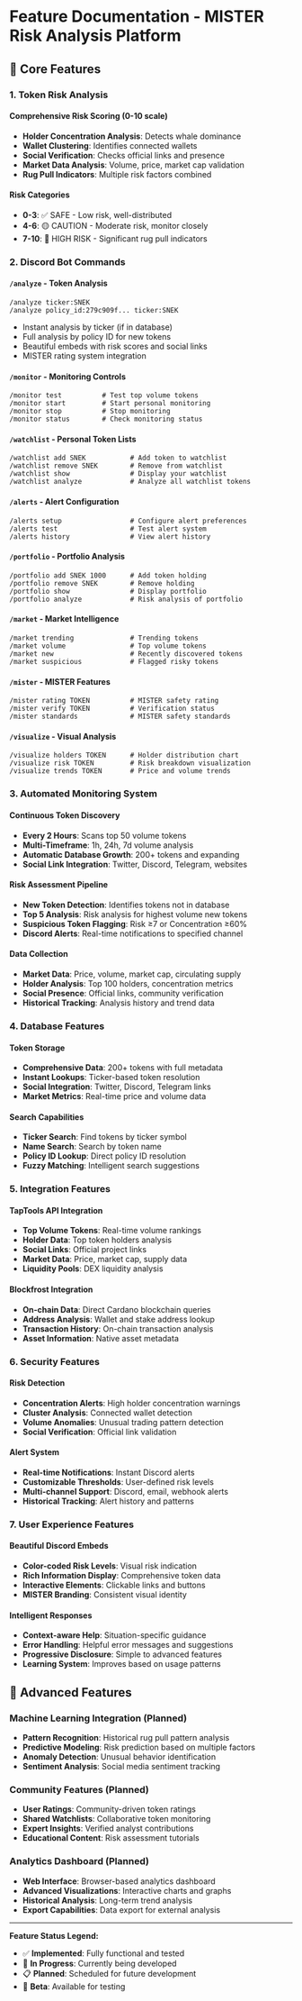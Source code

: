 # Feature Documentation - MISTER Risk Analysis Platform

## 🎯 Core Features

### 1. Token Risk Analysis

#### Comprehensive Risk Scoring (0-10 scale)
- **Holder Concentration Analysis**: Detects whale dominance
- **Wallet Clustering**: Identifies connected wallets
- **Social Verification**: Checks official links and presence
- **Market Data Analysis**: Volume, price, market cap validation
- **Rug Pull Indicators**: Multiple risk factors combined

#### Risk Categories
- **0-3**: ✅ SAFE - Low risk, well-distributed
- **4-6**: 🟡 CAUTION - Moderate risk, monitor closely  
- **7-10**: 🚨 HIGH RISK - Significant rug pull indicators

### 2. Discord Bot Commands

#### `/analyze` - Token Analysis
```
/analyze ticker:SNEK
/analyze policy_id:279c909f... ticker:SNEK
```
- Instant analysis by ticker (if in database)
- Full analysis by policy ID for new tokens
- Beautiful embeds with risk scores and social links
- MISTER rating system integration

#### `/monitor` - Monitoring Controls
```
/monitor test          # Test top volume tokens
/monitor start         # Start personal monitoring
/monitor stop          # Stop monitoring
/monitor status        # Check monitoring status
```

#### `/watchlist` - Personal Token Lists
```
/watchlist add SNEK           # Add token to watchlist
/watchlist remove SNEK        # Remove from watchlist
/watchlist show               # Display your watchlist
/watchlist analyze            # Analyze all watchlist tokens
```

#### `/alerts` - Alert Configuration
```
/alerts setup                 # Configure alert preferences
/alerts test                  # Test alert system
/alerts history               # View alert history
```

#### `/portfolio` - Portfolio Analysis
```
/portfolio add SNEK 1000      # Add token holding
/portfolio remove SNEK        # Remove holding
/portfolio show               # Display portfolio
/portfolio analyze            # Risk analysis of portfolio
```

#### `/market` - Market Intelligence
```
/market trending              # Trending tokens
/market volume                # Top volume tokens
/market new                   # Recently discovered tokens
/market suspicious            # Flagged risky tokens
```

#### `/mister` - MISTER Features
```
/mister rating TOKEN          # MISTER safety rating
/mister verify TOKEN          # Verification status
/mister standards             # MISTER safety standards
```

#### `/visualize` - Visual Analysis
```
/visualize holders TOKEN      # Holder distribution chart
/visualize risk TOKEN         # Risk breakdown visualization
/visualize trends TOKEN       # Price and volume trends
```

### 3. Automated Monitoring System

#### Continuous Token Discovery
- **Every 2 Hours**: Scans top 50 volume tokens
- **Multi-Timeframe**: 1h, 24h, 7d volume analysis
- **Automatic Database Growth**: 200+ tokens and expanding
- **Social Link Integration**: Twitter, Discord, Telegram, websites

#### Risk Assessment Pipeline
- **New Token Detection**: Identifies tokens not in database
- **Top 5 Analysis**: Risk analysis for highest volume new tokens
- **Suspicious Token Flagging**: Risk ≥7 or Concentration ≥60%
- **Discord Alerts**: Real-time notifications to specified channel

#### Data Collection
- **Market Data**: Price, volume, market cap, circulating supply
- **Holder Analysis**: Top 100 holders, concentration metrics
- **Social Presence**: Official links, community verification
- **Historical Tracking**: Analysis history and trend data

### 4. Database Features

#### Token Storage
- **Comprehensive Data**: 200+ tokens with full metadata
- **Instant Lookups**: Ticker-based token resolution
- **Social Integration**: Twitter, Discord, Telegram links
- **Market Metrics**: Real-time price and volume data

#### Search Capabilities
- **Ticker Search**: Find tokens by ticker symbol
- **Name Search**: Search by token name
- **Policy ID Lookup**: Direct policy ID resolution
- **Fuzzy Matching**: Intelligent search suggestions

### 5. Integration Features

#### TapTools API Integration
- **Top Volume Tokens**: Real-time volume rankings
- **Holder Data**: Top token holders analysis
- **Social Links**: Official project links
- **Market Data**: Price, market cap, supply data
- **Liquidity Pools**: DEX liquidity analysis

#### Blockfrost Integration
- **On-chain Data**: Direct Cardano blockchain queries
- **Address Analysis**: Wallet and stake address lookup
- **Transaction History**: On-chain transaction analysis
- **Asset Information**: Native asset metadata

### 6. Security Features

#### Risk Detection
- **Concentration Alerts**: High holder concentration warnings
- **Cluster Analysis**: Connected wallet detection
- **Volume Anomalies**: Unusual trading pattern detection
- **Social Verification**: Official link validation

#### Alert System
- **Real-time Notifications**: Instant Discord alerts
- **Customizable Thresholds**: User-defined risk levels
- **Multi-channel Support**: Discord, email, webhook alerts
- **Historical Tracking**: Alert history and patterns

### 7. User Experience Features

#### Beautiful Discord Embeds
- **Color-coded Risk Levels**: Visual risk indication
- **Rich Information Display**: Comprehensive token data
- **Interactive Elements**: Clickable links and buttons
- **MISTER Branding**: Consistent visual identity

#### Intelligent Responses
- **Context-aware Help**: Situation-specific guidance
- **Error Handling**: Helpful error messages and suggestions
- **Progressive Disclosure**: Simple to advanced features
- **Learning System**: Improves based on usage patterns

## 🚀 Advanced Features

### Machine Learning Integration (Planned)
- **Pattern Recognition**: Historical rug pull pattern analysis
- **Predictive Modeling**: Risk prediction based on multiple factors
- **Anomaly Detection**: Unusual behavior identification
- **Sentiment Analysis**: Social media sentiment tracking

### Community Features (Planned)
- **User Ratings**: Community-driven token ratings
- **Shared Watchlists**: Collaborative token monitoring
- **Expert Insights**: Verified analyst contributions
- **Educational Content**: Risk assessment tutorials

### Analytics Dashboard (Planned)
- **Web Interface**: Browser-based analytics dashboard
- **Advanced Visualizations**: Interactive charts and graphs
- **Historical Analysis**: Long-term trend analysis
- **Export Capabilities**: Data export for external analysis

---

**Feature Status Legend:**
- ✅ **Implemented**: Fully functional and tested
- 🔄 **In Progress**: Currently being developed
- 📋 **Planned**: Scheduled for future development
- 🧪 **Beta**: Available for testing
